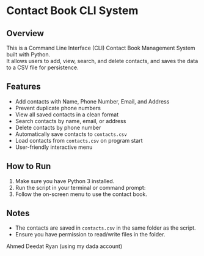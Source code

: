 # Contact Book CLI System

## Overview
This is a Command Line Interface (CLI) Contact Book Management System built with Python.  
It allows users to add, view, search, and delete contacts, and saves the data to a CSV file for persistence.

## Features
- Add contacts with Name, Phone Number, Email, and Address
- Prevent duplicate phone numbers
- View all saved contacts in a clean format
- Search contacts by name, email, or address
- Delete contacts by phone number
- Automatically save contacts to `contacts.csv`
- Load contacts from `contacts.csv` on program start
- User-friendly interactive menu

## How to Run
1. Make sure you have Python 3 installed.
2. Run the script in your terminal or command prompt:
3. Follow the on-screen menu to use the contact book.

## Notes
- The contacts are saved in `contacts.csv` in the same folder as the script.
- Ensure you have permission to read/write files in the folder.

Ahmed Deedat Ryan
(using my dada account)
